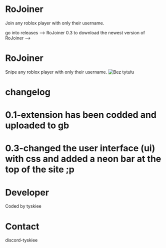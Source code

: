 # RoJoiner
Join any roblox player with only their username.


go into releases --> RoJoiner 0.3 to download the newest version of  RoJoiner -->
# RoJoiner
Snipe any roblox player with only their username.
![Bez tytułu](https://github.com/user-attachments/assets/96b8bfdc-3b1b-4ef5-a219-a7cef8d8a3b5)

# changelog

# 0.1-extension has been codded and uploaded to gb
# 0.3-changed the user interface (ui) with css and added a neon bar at the top of the site ;p



# Developer
Coded by tyskiee

# Contact
discord-tyskiee


